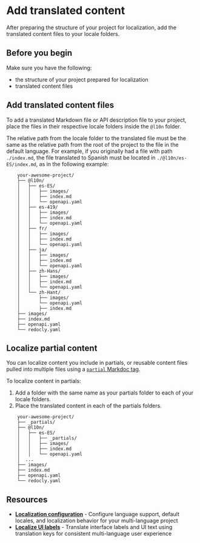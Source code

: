 # Add translated content

After preparing the structure of your project for localization, add the translated content files to your locale folders.

## Before you begin

Make sure you have the following:

- the structure of your project prepared for localization
- translated content files

## Add translated content files

To add a translated Markdown file or API description file to your project, place the files in their respective locale folders inside the `@l10n` folder.

The relative path from the locale folder to the translated file must be the same as the relative path from the root of the project to the file in the default language.
For example, if you originally had a file with path `./index.md`, the file translated to Spanish must be located in `./@l10n/es-ES/index.md`, as in the following example:

```treeview {% title="Example file structure for localized content" %}
    your-awesome-project/
    ├── @l10n/
    │   ├── es-ES/
    │   │   ├── images/
    │   │   ├── index.md
    │   │   └── openapi.yaml   
    │   ├── es-419/
    │   │   ├── images/
    │   │   ├── index.md
    │   │   └── openapi.yaml
    │   ├── fr/
    │   │   ├── images/
    │   │   ├── index.md
    │   │   └── openapi.yaml
    │   ├── ja/
    │   │   ├── images/
    │   │   ├── index.md
    │   │   └── openapi.yaml
    │   ├── zh-Hans/
    │   │   ├── images/
    │   │   ├── index.md
    │   │   └── openapi.yaml
    │   └── zh-Hant/
    │       ├── images/
    │       └── openapi.yaml
    │       ├── index.md
    ├── images/
    ├── index.md
    ├── openapi.yaml
    └── redocly.yaml
```

## Localize partial content

You can localize content you include in partials, or reusable content files pulled into multiple files using a [`partial` Markdoc tag](https://redocly.com/docs/learn-markdoc/tags/partial).

To localize content in partials:

1. Add a folder with the same name as your partials folder to each of your locale folders.
2. Place the translated content in each of the partials folders.

```treeview {% title="Example folder structure for localizing partials" %}
    your-awesome-project/
    ├── _partials/
    ├── @l10n/
    │   ├── es-ES/
    │   │   ├── _partials/
    │   │   ├── images/
    │   │   ├── index.md
    │   │   └── openapi.yaml
    │  ... 
    ├── images/
    ├── index.md
    ├── openapi.yaml
    └── redocly.yaml
```

## Resources

- **[Localization configuration](../../config/l10n.md)** - Configure language support, default locales, and localization behavior for your multi-language project
- **[Localize UI labels](./localize-labels.md)** - Translate interface labels and UI text using translation keys for consistent multi-language user experience
